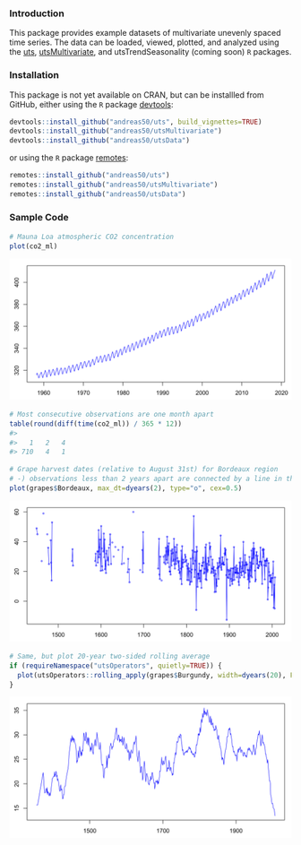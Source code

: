 
<!-- README.md is generated from README.Rmd. Please edit that file -->
### Introduction

This package provides example datasets of multivariate unevenly spaced time series. The data can be loaded, viewed, plotted, and analyzed using the [uts](https://github.com/andreas50/uts), [utsMultivariate](https://github.com/andreas50/utsMultivariate), and utsTrendSeasonality (coming soon) `R` packages.

### Installation

This package is not yet available on CRAN, but can be installled from GitHub, either using the `R` package [devtools](https://cran.r-project.org/web/packages/devtools/index.html):

``` r
devtools::install_github("andreas50/uts", build_vignettes=TRUE)
devtools::install_github("andreas50/utsMultivariate")
devtools::install_github("andreas50/utsData")
```

or using the `R` package [remotes](https://cran.r-project.org/web/packages/remotes/index.html):

``` r
remotes::install_github("andreas50/uts")
remotes::install_github("andreas50/utsMultivariate")
remotes::install_github("andreas50/utsData")
```

### Sample Code

``` r
# Mauna Loa atmospheric CO2 concentration
plot(co2_ml)
```

![](man/co2_plot-1.svg)

``` r
# Most consecutive observations are one month apart
table(round(diff(time(co2_ml)) / 365 * 12))
#> 
#>   1   2   4 
#> 710   4   1
```

``` r
# Grape harvest dates (relative to August 31st) for Bordeaux region
# -) observations less than 2 years apart are connected by a line in the polot
plot(grapes$Bordeaux, max_dt=dyears(2), type="o", cex=0.5)
```

![](man/grapes_plot-1.svg)

``` r
# Same, but plot 20-year two-sided rolling average
if (requireNamespace("utsOperators", quietly=TRUE)) {
  plot(utsOperators::rolling_apply(grapes$Burgundy, width=dyears(20), FUN=mean, align="center"))
}
```

![](man/grapes_plot-2.svg)
